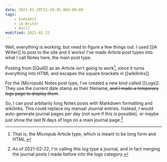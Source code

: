 ```yaml
---
date: 2021-02-20T22:28:45.084-08:00
tags:
    - IndieKit
    - iA Writer
    - Quill
modified: 2021-02-22
---
```

Well, everything is working, but need to figure a few things out. I used [[iA Writer]] to post to the site and it works! I've made Article post types into what I call Notes here, the main post type.

Posting from [[Quill]] as an Article isn't going to work[^article], since it turns everything into HTML and escapes the square brackets in [[wikilinks]].

[^article]: That is, the Micropub Article type, which is meant to be long form and HTML.

For the (Micropub) Notes post type, I've created a new kind called [[Logs]]. They use the current date stamp as their filename, ~~and I made a temporary logs page to display them~~.

So, I can post arbitarily long Notes posts with Markdown formatting and wikilinks. This could replace my manual Journal entries. Instead, I would auto-generate journal pages per day (not sure if this is possible), or maybe just show the last N days of logs on a main journal page.[^logstojournal]

[^logstojournal]: As of 2021-02-22, I'm calling this log type a journal, and in fact merging the journal posts I made before into the logs category.